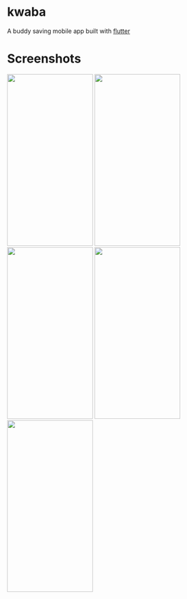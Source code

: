 # kwaba

A buddy saving mobile app built with [flutter](https://flutter.dev/)

# Screenshots

<tr>
    <td><img src="https://github.com/applevinc/kwaba/assets/67894127/d93a27e6-e79e-43cb-9242-f6e2d2848174" width="200" height="400"/></td>
    <td><img src="https://github.com/applevinc/kwaba/assets/67894127/dbee64bf-ed47-4e73-bb93-8bddc554c121" width="200" height="400"/></td>
    <td><img src="https://github.com/applevinc/kwaba/assets/67894127/d491cf14-1d38-4047-84d7-9ad35e76a8e4" width="200" height="400"/></td>
    <td><img src="https://github.com/applevinc/kwaba/assets/67894127/9d5d9b63-6c87-45bf-92fd-c23e755203bd" width="200" height="400"/></td>
    <td><img src="https://github.com/applevinc/kwaba/assets/67894127/ecc23770-583a-4fc8-a6c7-7dc9e86260dd" width="200" height="400"/></td>
</tr>

